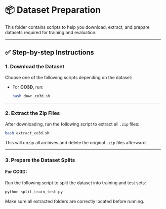 # 📦 Dataset Preparation

This folder contains scripts to help you download, extract, and prepare datasets required for training and evaluation.

---

## ✅ Step-by-step Instructions

### 1. Download the Dataset

Choose one of the following scripts depending on the dataset:

- For **CO3D**, run:
  ```bash
  bash down_co3d.sh
  ```


---

### 2. Extract the Zip Files

After downloading, run the following script to extract all `.zip` files:

```bash
bash extract_co3d.sh
```

This will unzip all archives and delete the original `.zip` files afterward.

---

### 3. Prepare the Dataset Splits

#### For **CO3D**:

Run the following script to split the dataset into training and test sets:

```bash
python split_train_test.py
```

Make sure all extracted folders are correctly located before running.
